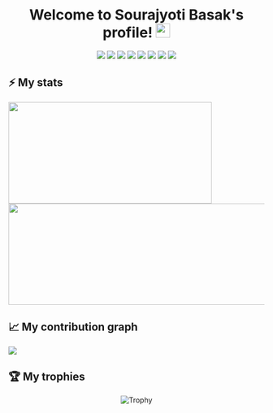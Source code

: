 <!-- Heading -->
<h1 align="center">
  Welcome to Sourajyoti Basak's profile!
  <img src="https://media.giphy.com/media/hvRJCLFzcasrR4ia7z/giphy.gif" width="28">
</h1>

<p align="center">
  <img src="https://img.shields.io/badge/OS-Pop!__OS-informational?&style=for-the-badge&color=46b3c1"/>
  <img src="https://img.shields.io/badge/DE-COSMIC-%2315224D?style=for-the-badge"/>
  <img src="https://img.shields.io/badge/TERM-WEZTERM-%23510FA9?style=for-the-badge"/>
  <img src="https://img.shields.io/badge/BROWSER-BRAVE-%23FD1D13?style=for-the-badge"/>
  <img src="https://img.shields.io/badge/EDITOR-NEOVIM-%23308027?style=for-the-badge"/>
  <img src="https://img.shields.io/badge/SHELL-FISH-%234a9bc8?style=for-the-badge"/>
  <img src="https://img.shields.io/badge/DS-WAYLAND-%ffbc00?style=for-the-badge"/>
  <img src="https://img.shields.io/badge/SHELL-NUSHELL-%1A3302?style=for-the-badge"/>
</p>

## ⚡ My stats
<p align="center">
  <img align="left" width="400rem" height="200rem" src="https://github-readme-stats.vercel.app/api?username=wizard-28&hide_border=true&theme=radical"/>
  <img align="center" width="600rem" height="200rem" src="https://github-readme-stats.vercel.app/api/top-langs/?username=wizard-28&layout=compact&card_width=600rem&hide_border=true&theme=radical"/>
</p>

## 📈 My contribution graph
<img src="https://activity-graph.herokuapp.com/graph?username=wizard-28&hide_border=true&theme=redical"/>

## 🏆 My trophies
<p align="center">
  <img src="https://github-profile-trophy.vercel.app/?username=wizard-28&theme=radical&margin-w=15&margin-h=15&column=6" alt="Trophy" />
</p>

